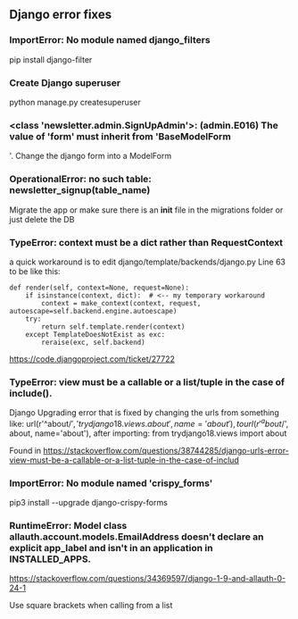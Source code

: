 ## Django error fixes


### ImportError: No module named django_filters

pip install django-filter


### Create Django superuser

python manage.py createsuperuser


### <class 'newsletter.admin.SignUpAdmin'>: (admin.E016) The value of 'form' must inherit from 'BaseModelForm
'.
Change the django form into a ModelForm


### OperationalError: no such table: newsletter_signup(table_name)

Migrate the app or make sure there is an __init__ file in the migrations folder
or just delete the DB


### TypeError: context must be a dict rather than RequestContext

a quick workaround is to edit django/template/backends/django.py Line 63 to be like this:

    def render(self, context=None, request=None):
        if isinstance(context, dict):  # <-- my temporary workaround
            context = make_context(context, request, autoescape=self.backend.engine.autoescape)
        try:
            return self.template.render(context)
        except TemplateDoesNotExist as exc:
            reraise(exc, self.backend)

https://code.djangoproject.com/ticket/27722


### TypeError: view must be a callable or a list/tuple in the case of include().

Django Upgrading error that is fixed by changing the urls from something like:
url(r'^about/$', 'trydjango18.views.about', name='about'),
to url(r'^about/$', about, name='about'), after importing:
from trydjango18.views import about

Found in https://stackoverflow.com/questions/38744285/django-urls-error-view-must-be-a-callable-or-a-list-tuple-in-the-case-of-includ


### ImportError: No module named 'crispy_forms'

pip3 install --upgrade django-crispy-forms


### RuntimeError: Model class allauth.account.models.EmailAddress doesn't declare an explicit app_label and isn't in an application in INSTALLED_APPS.

https://stackoverflow.com/questions/34369597/django-1-9-and-allauth-0-24-1

Use square brackets when calling from a list
